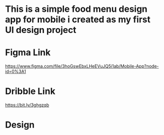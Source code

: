# This is a simple food menu design app for mobile i created as my first UI design project



# Figma Link
https://www.figma.com/file/3hoGswEbxLHeEVuJQ5i1ab/Mobile-App?node-id=0%3A1

# Dribble Link

https://bit.ly/3ghgzqb

# Design

[](https://cdn.dribbble.com/users/7546934/screenshots/15459340/media/cd4a7f09007e6bae8ca624fcef4fe347.png?compress=1&resize=1000x750)
